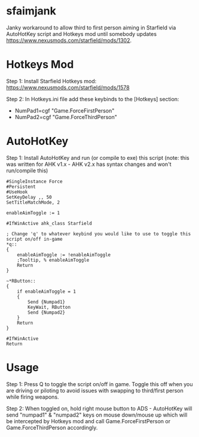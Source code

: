 # sfaimjank
Janky workaround to allow third to first person aiming in Starfield via AutoHotKey script and Hotkeys mod until somebody updates https://www.nexusmods.com/starfield/mods/1302.

# Hotkeys Mod
Step 1: Install Starfield Hotkeys mod: https://www.nexusmods.com/starfield/mods/1578

Step 2: In Hotkeys.ini file add these keybinds to the [Hotkeys] section:
* NumPad1=cgf "Game.ForceFirstPerson"
* NumPad2=cgf "Game.ForceThirdPerson"

# AutoHotKey
Step 1: Install AutoHotKey and run (or compile to exe) this script (note: this was written for AHK v1.x - AHK v2.x has syntax changes and won't run/compile this)
```
#SingleInstance Force
#Persistent
#UseHook
SetKeyDelay ,, 50
SetTitleMatchMode, 2

enableAimToggle := 1

#IfWinActive ahk_class Starfield

; Change 'q' to whatever keybind you would like to use to toggle this script on/off in-game
*q::
{
	enableAimToggle := !enableAimToggle
	;Tooltip, % enableAimToggle
	Return
}

~*RButton::
{
	if enableAimToggle = 1
	{
		Send {Numpad1}
		KeyWait, RButton
		Send {Numpad2}
	}
	Return
}

#IfWinActive
Return
```

# Usage
Step 1: Press Q to toggle the script on/off in game. Toggle this off when you are driving or piloting to avoid issues with swapping to third/first person while firing weapons.

Step 2: When toggled on, hold right mouse button to ADS - AutoHotKey will send "numpad1" & "numpad2" keys on mouse down/mouse up which will be intercepted by Hotkeys mod and call Game.ForceFirstPerson or Game.ForceThirdPerson accordingly.
